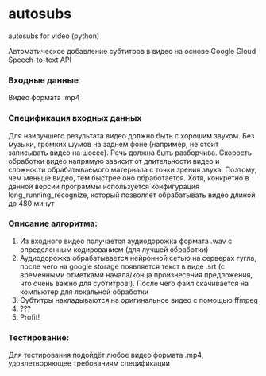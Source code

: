 # autosubs
autosubs for video (python)

Автоматическое добавление субтитров в видео на основе Google Gloud Speech-to-text API

### Входные данные
Видео формата .mp4

### Спецификация входных данных

Для наилучшего результата видео должно быть с хорошим звуком. Без музыки, громких шумов на заднем фоне (например, не стоит записывать видео на шоссе).
Речь должна быть разборчива.
Скорость обработки видео напрямую зависит от длительности видео и сложности обрабатываемого материала с точки зрения звука. Поэтому, чем меньше видео,
тем быстрее оно обработается. 
Хотя, конкретно в данной версии программы используется конфигурация long_running_recognize, который позволяет обрабатывать видео длиной до 480 минут

### Описание алгоритма:
1. Из входного видео получается аудиодорожка формата .wav с определенным кодированием (для лучшей обработки)
2. Аудиодорожка обрабатывается нейронной сетью на серверах гугла, после чего на google storage появляется текст в виде .srt 
(с временными отметками начала/конца произнесения предложения, что очень важно для субтитров!). После чего файл скачивается на компьютер для локальной обработки
3. Субтитры накладываются на оригинальное видео с помощью ffmpeg
4. ???
5. Profit!

### Тестирование:
Для тестирования подойдёт любое видео формата .mp4, удовлетворяющее требованиям спецификации
